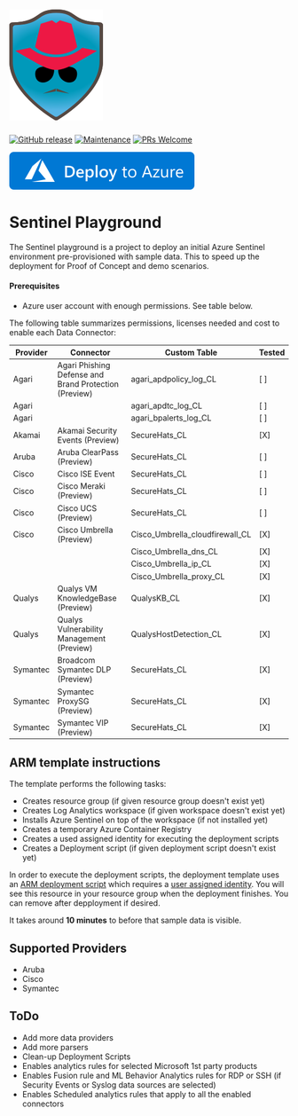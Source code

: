![logo](./media/securehats-200x.png)
=========
[![GitHub release](https://img.shields.io/github/release/SecureHats/Sentinel-playground.svg?style=flat-square)](https://github.com/SecureHats/Sentinel-playground/releases)
[![Maintenance](https://img.shields.io/maintenance/yes/2021.svg?style=flat-square)]()
[![PRs Welcome](https://img.shields.io/badge/PRs-welcome-brightgreen.svg?style=flat-square)](http://makeapullrequest.com)

[![Deploy To Azure](https://raw.githubusercontent.com/Azure/azure-quickstart-templates/master/1-CONTRIBUTION-GUIDE/images/deploytoazure.svg?sanitize=true)](https://portal.azure.com/#create/Microsoft.Template/uri/https%3A%2F%2Fraw.githubusercontent.com%2FSecureHats%2FSentinel-playground%2Fmain%2FARM-Templates%2Fazuredeploy.json/createUIDefinitionUri/https%3A%2F%2Fraw.githubusercontent.com%2FSecureHats%2FSentinel-playground%2Fmain%2FARM-Templates%2FUiDefinition.json)
# Sentinel Playground

The Sentinel playground is a project to deploy an initial Azure Sentinel environment pre-provisioned with sample data. 
This to speed up the deployment for Proof of Concept and demo scenarios.

#### Prerequisites

- Azure user account with enough permissions. See table below.

The following table summarizes permissions, licenses needed and cost to enable each Data Connector:

| Provider   | Connector                                             | Custom Table                    | Tested  |
| ---------- | ----------------------------------------------------- | --------------------------------| ------- |
| Agari      | Agari Phishing Defense and Brand Protection (Preview) | agari_apdpolicy_log_CL          |  [ ]    |
| Agari      |                                                       | agari_apdtc_log_CL              |  [ ]    |
| Agari      |                                                       | agari_bpalerts_log_CL           |  [ ]    |
| Akamai     | Akamai Security Events (Preview)                      | SecureHats_CL                   |  [X]    |
| Aruba      | Aruba ClearPass (Preview)                             | SecureHats_CL                   |  [ ]    |
| Cisco      | Cisco ISE Event                                       | SecureHats_CL                   |  [ ]    |
| Cisco      | Cisco Meraki (Preview)                                | SecureHats_CL                   |  [ ]    |
| Cisco      | Cisco UCS (Preview)                                   | SecureHats_CL                   |  [ ]    |
| Cisco      | Cisco Umbrella (Preview)                              | Cisco_Umbrella_cloudfirewall_CL |  [X]    |
|            |                                                       | Cisco_Umbrella_dns_CL           |  [X]    |
|            |                                                       | Cisco_Umbrella_ip_CL            |  [X]    |
|            |                                                       | Cisco_Umbrella_proxy_CL         |  [X]    |
| Qualys     | Qualys VM KnowledgeBase (Preview)                     | QualysKB_CL                     |  [X]    |
| Qualys     | Qualys Vulnerability Management (Preview)             | QualysHostDetection_CL          |  [X]    |
| Symantec   | Broadcom Symantec DLP (Preview)                       | SecureHats_CL                   |  [X]    |
| Symantec   | Symantec ProxySG (Preview)                            | SecureHats_CL                   |  [X]    | 
| Symantec   | Symantec VIP (Preview)                                | SecureHats_CL                   |  [X]    |


## ARM template instructions

The template performs the following tasks:

- Creates resource group (if given resource group doesn't exist yet)
- Creates Log Analytics workspace (if given workspace doesn't exist yet)
- Installs Azure Sentinel on top of the workspace (if not installed yet)
- Creates a temporary Azure Container Registry
- Creates a used assigned identity for executing the deployment scripts
- Creates a Deployment script (if given deployment script doesn't exist yet)

In order to execute the deployment scripts, the deployment template uses an [ARM deployment script](https://docs.microsoft.com/azure/azure-resource-manager/templates/deployment-script-template) which requires a [user assigned identity](https://docs.microsoft.com/azure/active-directory/managed-identities-azure-resources/overview). You will see this resource in your resource group when the deployment finishes. You can remove after depployment if desired.

It takes around **10 minutes** to before that sample data is visible.

## Supported Providers
- Aruba 
- Cisco
- Symantec

## ToDo
- Add more data providers
- Add more parsers
- Clean-up Deployment Scripts
- Enables analytics rules for selected Microsoft 1st party products 
- Enables Fusion rule and ML Behavior Analytics rules for RDP or SSH (if Security Events or Syslog data sources are selected)
- Enables Scheduled analytics rules that apply to all the enabled connectors 

